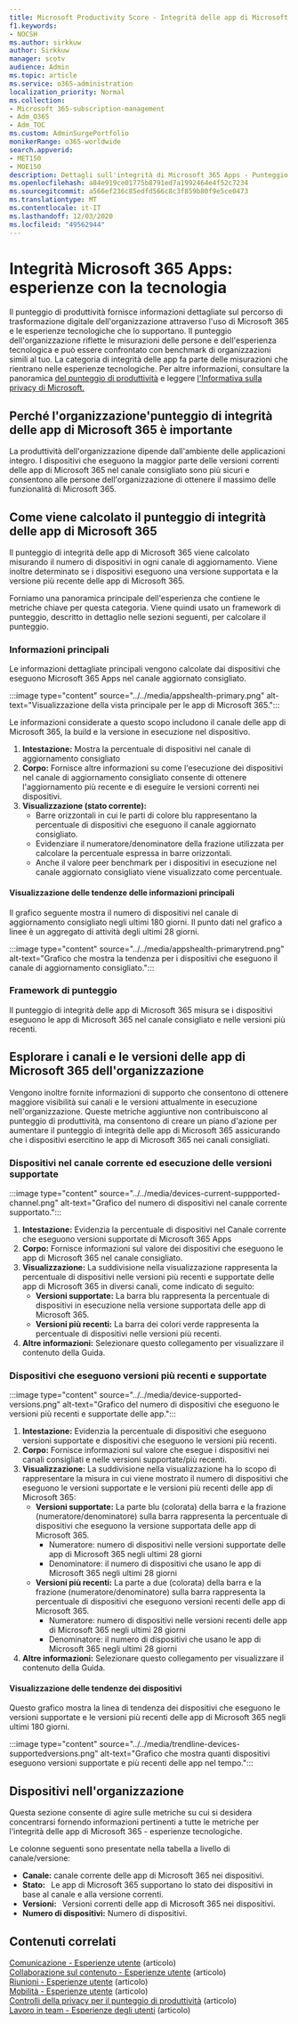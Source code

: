 ```yaml
---
title: Microsoft Productivity Score - Integrità delle app di Microsoft 365
f1.keywords:
- NOCSH
ms.author: sirkkuw
author: Sirkkuw
manager: scotv
audience: Admin
ms.topic: article
ms.service: o365-administration
localization_priority: Normal
ms.collection:
- Microsoft 365-subscription-management
- Adm_O365
- Adm_TOC
ms.custom: AdminSurgePortfolio
monikerRange: o365-worldwide
search.appverid:
- MET150
- MOE150
description: Dettagli sull'integrità di Microsoft 365 Apps - Punteggio produttività esperienze tecnologiche.
ms.openlocfilehash: a84e919ce01775b8791ed7a1992464e4f52c7234
ms.sourcegitcommit: a566ef236c85edfd566c8c3f859b80f9e5ce0473
ms.translationtype: MT
ms.contentlocale: it-IT
ms.lasthandoff: 12/03/2020
ms.locfileid: "49562944"
---
```

# <a name="microsoft-365-apps-health--technology-experiences"></a>Integrità Microsoft 365 Apps: esperienze con la tecnologia

Il punteggio di produttività fornisce informazioni dettagliate sul percorso di trasformazione digitale dell'organizzazione attraverso l'uso di Microsoft 365 e le esperienze tecnologiche che lo supportano. Il punteggio dell'organizzazione riflette le misurazioni delle persone e dell'esperienza tecnologica e può essere confrontato con benchmark di organizzazioni simili al tuo. La categoria di integrità delle app fa parte delle misurazioni che rientrano nelle esperienze tecnologiche. Per altre informazioni, consultare la panoramica [del punteggio di produttività](productivity-score.md) e leggere [l'Informativa sulla privacy di Microsoft.](https://privacy.microsoft.com/privacystatement)

## <a name="why-your-organization39s-microsoft-365-apps-health-score-matters"></a>Perché l'organizzazione&#39;punteggio di integrità delle app di Microsoft 365 è importante

La produttività dell'organizzazione dipende dall'ambiente delle applicazioni integro. I dispositivi che eseguono la maggior parte delle versioni correnti delle app di Microsoft 365 nel canale consigliato sono più sicuri e consentono alle persone dell'organizzazione di ottenere il massimo delle funzionalità di Microsoft 365.

## <a name="how-we-calculate-the-microsoft-365-apps-health-score"></a>Come viene calcolato il punteggio di integrità delle app di Microsoft 365

Il punteggio di integrità delle app di Microsoft 365 viene calcolato misurando il numero di dispositivi in ogni canale di aggiornamento. Viene inoltre determinato se i dispositivi eseguono una versione supportata e la versione più recente delle app di Microsoft 365.

Forniamo una panoramica principale dell'esperienza che contiene le metriche chiave per questa categoria. Viene quindi usato un framework di punteggio, descritto in dettaglio nelle sezioni seguenti, per calcolare il punteggio.

### <a name="primary-insight"></a>Informazioni principali

Le informazioni dettagliate principali vengono calcolate dai dispositivi che eseguono Microsoft 365 Apps nel canale aggiornato consigliato.

:::image type="content" source="../../media/appshealth-primary.png" alt-text="Visualizzazione della vista principale per le app di Microsoft 365.":::

Le informazioni considerate a questo scopo includono il canale delle app di Microsoft 365, la build e la versione in esecuzione nel dispositivo.

1. **Intestazione:**  Mostra la percentuale di dispositivi nel canale di aggiornamento consigliato
1. **Corpo:**  Fornisce altre informazioni su come l'esecuzione dei dispositivi nel canale di aggiornamento consigliato consente di ottenere l'aggiornamento più recente e di eseguire le versioni correnti nei dispositivi.
1. **Visualizzazione (stato corrente):**
    - Barre orizzontali in cui le parti di colore blu rappresentano la percentuale di dispositivi che eseguono il canale aggiornato consigliato.
    - Evidenziare il numeratore/denominatore della frazione utilizzata per calcolare la percentuale espressa in barre orizzontali.
    - Anche il valore peer benchmark per i dispositivi in esecuzione nel canale aggiornato consigliato viene visualizzato come percentuale.

#### <a name="trend-visualization-of-the-primary-insight"></a>Visualizzazione delle tendenze delle informazioni principali

Il grafico seguente mostra il numero di dispositivi nel canale di aggiornamento consigliato negli ultimi 180 giorni. Il punto dati nel grafico a linee è un aggregato di attività degli ultimi 28 giorni.

:::image type="content" source="../../media/appshealth-primarytrend.png" alt-text="Grafico che mostra la tendenza per i dispositivi che eseguono il canale di aggiornamento consigliato.":::

### <a name="scoring-framework"></a>Framework di punteggio

Il punteggio di integrità delle app di Microsoft 365 misura se i dispositivi eseguono le app di Microsoft 365 nel canale consigliato e nelle versioni più recenti.

## <a name="explore-your-organization-microsoft-365-app-channels-and-versions"></a>Esplorare i canali e le versioni delle app di Microsoft 365 dell'organizzazione

Vengono inoltre fornite informazioni di supporto che consentono di ottenere maggiore visibilità sui canali e le versioni attualmente in esecuzione nell'organizzazione. Queste metriche aggiuntive non contribuiscono al punteggio di produttività, ma consentono di creare un piano d'azione per aumentare il punteggio di integrità delle app di Microsoft 365 assicurando che i dispositivi esercitino le app di Microsoft 365 nei canali consigliati.

### <a name="devices-on-current-channel-and-running-supported-versions"></a>Dispositivi nel canale corrente ed esecuzione delle versioni supportate

:::image type="content" source="../../media/devices-current-suppported-channel.png" alt-text="Grafico del numero di dispositivi nel canale corrente supportato.":::

1. **Intestazione:**  Evidenzia la percentuale di dispositivi nel Canale corrente che eseguono versioni supportate di Microsoft 365 Apps
1. **Corpo:**  Fornisce informazioni sul valore dei dispositivi che eseguono le app di Microsoft 365 nel canale consigliato.
1. **Visualizzazione:**  La suddivisione nella visualizzazione rappresenta la percentuale di dispositivi nelle versioni più recenti e supportate delle app di Microsoft 365 in diversi canali, come indicato di seguito:
    - **Versioni supportate:** La barra blu rappresenta la percentuale di dispositivi in esecuzione nella versione supportata delle app di Microsoft 365.
    - **Versioni più recenti:** La barra dei colori verde rappresenta la percentuale di dispositivi nelle versioni più recenti.
1. **Altre informazioni:**   Selezionare questo collegamento per visualizzare il contenuto della Guida.

### <a name="devices-running-latest-and-supported-versions"></a>Dispositivi che eseguono versioni più recenti e supportate

:::image type="content" source="../../media/device-supported-versions.png" alt-text="Grafico del numero di dispositivi che eseguono le versioni più recenti e supportate delle app.":::

1. **Intestazione:**  Evidenzia la percentuale di dispositivi che eseguono versioni supportate e dispositivi che eseguono le versioni più recenti.
1. **Corpo:**  Fornisce informazioni sul valore che esegue i dispositivi nei canali consigliati e nelle versioni supportate/più recenti.
1. **Visualizzazione:** La suddivisione nella visualizzazione ha lo scopo di rappresentare la misura in cui viene mostrato il numero di dispositivi che eseguono le versioni supportate e le versioni più recenti delle app di Microsoft 365:
    - **Versioni supportate:** La parte blu (colorata) della barra e la frazione (numeratore/denominatore) sulla barra rappresenta la percentuale di dispositivi che eseguono la versione supportata delle app di Microsoft 365.
        - Numeratore: numero di dispositivi nelle versioni supportate delle app di Microsoft 365 negli ultimi 28 giorni
        - Denominatore: il numero di dispositivi che usano le app di Microsoft 365 negli ultimi 28 giorni
    - **Versioni più recenti:** La parte a due (colorata) della barra e la frazione (numeratore/denominatore) sulla barra rappresenta la percentuale di dispositivi che eseguono versioni recenti delle app di Microsoft 365.
        - Numeratore: numero di dispositivi nelle versioni recenti delle app di Microsoft 365 negli ultimi 28 giorni
        - Denominatore: il numero di dispositivi che usano le app di Microsoft 365 negli ultimi 28 giorni
1. **Altre informazioni:**   Selezionare questo collegamento per visualizzare il contenuto della Guida.

#### <a name="trend-visualization-of-the-devices"></a>Visualizzazione delle tendenze dei dispositivi

Questo grafico mostra la linea di tendenza dei dispositivi che eseguono le versioni supportate e le versioni più recenti delle app di Microsoft 365 negli ultimi 180 giorni.

:::image type="content" source="../../media/trendline-devices-supportedversions.png" alt-text="Grafico che mostra quanti dispositivi eseguono versioni supportate e più recenti delle app nel tempo.":::

## <a name="devices-in-your-organization"></a>Dispositivi nell'organizzazione

Questa sezione consente di agire sulle metriche su cui si desidera concentrarsi fornendo informazioni pertinenti a tutte le metriche per l'integrità delle app di Microsoft 365 - esperienze tecnologiche.

Le colonne seguenti sono presentate nella tabella a livello di canale/versione:

- **Canale:** canale corrente delle app di Microsoft 365 nei dispositivi.
- **Stato:**   Le app di Microsoft 365 supportano lo stato dei dispositivi in base al canale e alla versione correnti.
- **Versioni:**   Versioni correnti delle app di Microsoft 365 nei dispositivi.
- **Numero di dispositivi:**  Numero di dispositivi.

## <a name="related-content"></a>Contenuti correlati

[Comunicazione - Esperienze utente](communication.md) (articolo)\
[Collaborazione sul contenuto - Esperienze utente](content-collaboration.md) (articolo)\
[Riunioni - Esperienze utente](meetings.md) (articolo)\
[Mobilità - Esperienze utente](mobility.md) (articolo)\
[Controlli della privacy per il punteggio di produttività](privacy.md) (articolo)\
[Lavoro in team - Esperienze degli utenti](teamwork.md) (articolo)